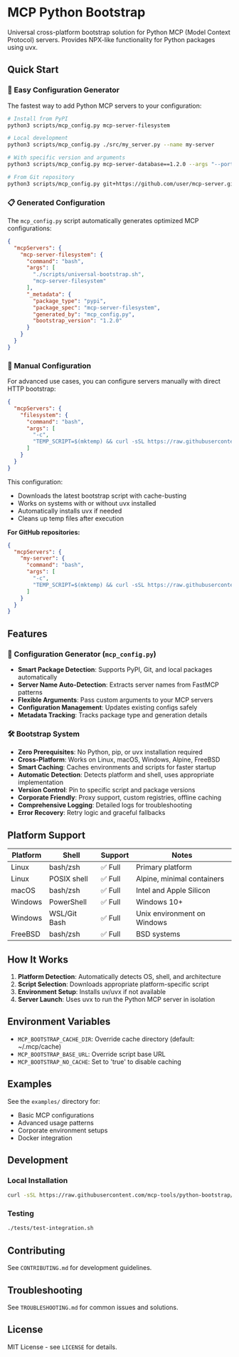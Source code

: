 # MCP Python Bootstrap

Universal cross-platform bootstrap solution for Python MCP (Model Context Protocol) servers. Provides NPX-like functionality for Python packages using uvx.

## Quick Start

### 🚀 Easy Configuration Generator

The fastest way to add Python MCP servers to your configuration:

```bash
# Install from PyPI
python3 scripts/mcp_config.py mcp-server-filesystem

# Local development
python3 scripts/mcp_config.py ./src/my_server.py --name my-server

# With specific version and arguments
python3 scripts/mcp_config.py mcp-server-database==1.2.0 --args "--port,8080,--verbose"

# From Git repository
python3 scripts/mcp_config.py git+https://github.com/user/mcp-server.git --name custom-server
```

### 📋 Generated Configuration

The `mcp_config.py` script automatically generates optimized MCP configurations:

```json
{
  "mcpServers": {
    "mcp-server-filesystem": {
      "command": "bash",
      "args": [
        "./scripts/universal-bootstrap.sh",
        "mcp-server-filesystem"
      ],
      "_metadata": {
        "package_type": "pypi",
        "package_spec": "mcp-server-filesystem",
        "generated_by": "mcp_config.py",
        "bootstrap_version": "1.2.0"
      }
    }
  }
}
```

### 🔧 Manual Configuration

For advanced use cases, you can configure servers manually with direct HTTP bootstrap:

```json
{
  "mcpServers": {
    "filesystem": {
      "command": "bash",
      "args": [
        "-c",
        "TEMP_SCRIPT=$(mktemp) && curl -sSL https://raw.githubusercontent.com/apisani1/mcp-python-bootstrap/main/scripts/universal-bootstrap.sh?$(date +%s) -o \"$TEMP_SCRIPT\" && sh \"$TEMP_SCRIPT\" mcp-server-filesystem && rm \"$TEMP_SCRIPT\""
      ]
    }
  }
}
```

This configuration:
- Downloads the latest bootstrap script with cache-busting
- Works on systems with or without uvx installed
- Automatically installs uvx if needed
- Cleans up temp files after execution

**For GitHub repositories:**
```json
{
  "mcpServers": {
    "my-server": {
      "command": "bash",
      "args": [
        "-c",
        "TEMP_SCRIPT=$(mktemp) && curl -sSL https://raw.githubusercontent.com/apisani1/mcp-python-bootstrap/main/scripts/universal-bootstrap.sh?$(date +%s) -o \"$TEMP_SCRIPT\" && sh \"$TEMP_SCRIPT\" git+https://github.com/user/my-mcp-server.git && rm \"$TEMP_SCRIPT\""
      ]
    }
  }
}
```

## Features

### 🎯 Configuration Generator (`mcp_config.py`)
- **Smart Package Detection**: Supports PyPI, Git, and local packages automatically
- **Server Name Auto-Detection**: Extracts server names from FastMCP patterns
- **Flexible Arguments**: Pass custom arguments to your MCP servers
- **Configuration Management**: Updates existing configs safely
- **Metadata Tracking**: Tracks package type and generation details

### 🛠️ Bootstrap System
- **Zero Prerequisites**: No Python, pip, or uvx installation required
- **Cross-Platform**: Works on Linux, macOS, Windows, Alpine, FreeBSD
- **Smart Caching**: Caches environments and scripts for faster startup
- **Automatic Detection**: Detects platform and shell, uses appropriate implementation
- **Version Control**: Pin to specific script and package versions
- **Corporate Friendly**: Proxy support, custom registries, offline caching
- **Comprehensive Logging**: Detailed logs for troubleshooting
- **Error Recovery**: Retry logic and graceful fallbacks

## Platform Support

| Platform | Shell | Support | Notes |
|----------|-------|---------|-------|
| Linux | bash/zsh | ✅ Full | Primary platform |
| Linux | POSIX shell | ✅ Full | Alpine, minimal containers |
| macOS | bash/zsh | ✅ Full | Intel and Apple Silicon |
| Windows | PowerShell | ✅ Full | Windows 10+ |
| Windows | WSL/Git Bash | ✅ Full | Unix environment on Windows |
| FreeBSD | bash/zsh | ✅ Full | BSD systems |

## How It Works

1. **Platform Detection**: Automatically detects OS, shell, and architecture
2. **Script Selection**: Downloads appropriate platform-specific script
3. **Environment Setup**: Installs uv/uvx if not available
4. **Server Launch**: Uses uvx to run the Python MCP server in isolation

## Environment Variables

- `MCP_BOOTSTRAP_CACHE_DIR`: Override cache directory (default: ~/.mcp/cache)
- `MCP_BOOTSTRAP_BASE_URL`: Override script base URL
- `MCP_BOOTSTRAP_NO_CACHE`: Set to 'true' to disable caching

## Examples

See the `examples/` directory for:

- Basic MCP configurations
- Advanced usage patterns
- Corporate environment setups
- Docker integration

## Development

### Local Installation
```bash
curl -sSL https://raw.githubusercontent.com/mcp-tools/python-bootstrap/main/scripts/install-local.sh | bash
```

### Testing
```bash
./tests/test-integration.sh
```

## Contributing

See `CONTRIBUTING.md` for development guidelines.

## Troubleshooting

See `TROUBLESHOOTING.md` for common issues and solutions.

## License

MIT License - see `LICENSE` for details.